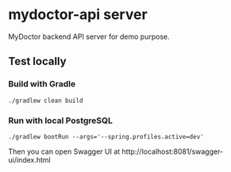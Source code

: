# mydoctor-api server
MyDoctor backend API server for demo purpose.

## Test locally

### Build with Gradle

```
./gradlew clean build
```

### Run with local PostgreSQL
```
./gradlew bootRun --args='--spring.profiles.active=dev'
```

Then you can open Swagger UI at http://localhost:8081/swagger-ui/index.html

